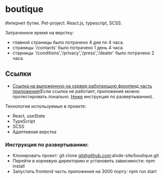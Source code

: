 # boutique
Интернет бутик. Pet-project. React.js, typescript, SCSS.

Затраченное время на верстку:
* главной страницы было потрачено 4 дня по 4 часа.
* страницы '/contacts' было потрачено 1 день 4 часа.
* старницы '/conditions','/privacy','/press','/dealer' было потрачено 2 часа.

## Ссылки
* [Ссылка на выложенную на сервер работающую фронтенд часть приложения](https://willowy-sprinkles-24e906.netlify.app/)(Если ссылка не работает, приложение можно протестировать локально. [Ниже](#инструкция-по-развертыванию) инструкция по развертыванию).

Технологии используемые в проекте:
* React, useState
* TypeScript
* SCSS
* Адаптивная верстка

### Инструкция по развертыванию:
* Клонировать проект: git clone git@github.com:alvde-site/boutique.git
* Перейти в корневую директорию и установить зависимости: npm install
* Запустить frontend часть приложения на 3000 порту: npm run start